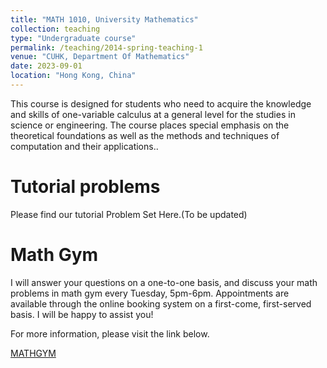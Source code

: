 ```yaml
---
title: "MATH 1010, University Mathematics"
collection: teaching
type: "Undergraduate course"
permalink: /teaching/2014-spring-teaching-1
venue: "CUHK, Department Of Mathematics"
date: 2023-09-01
location: "Hong Kong, China"
---
```


This course is designed for students who need to acquire the knowledge and skills of one-variable calculus at a general level for the studies in science or engineering. The course places special emphasis on the theoretical foundations as well as the methods and techniques of computation and their applications..

Tutorial problems
======
Please find our tutorial Problem Set Here.(To be updated)

Math Gym
======
I will answer your questions on a one-to-one basis, and discuss your math problems in math gym every Tuesday, 5pm-6pm. Appointments are available through the online booking system on a first-come, first-served basis. I will be happy to assist you!

For more information, please visit the link below.

[MATHGYM](http://mathgym.math.cuhk.edu.hk/)
